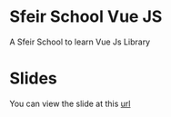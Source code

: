 # Sfeir School Vue JS

A Sfeir School to learn Vue Js Library

# Slides

You can view the slide at this [url](https://sfeir-open-source.github.io/sfeir-school-vuejs/.)
